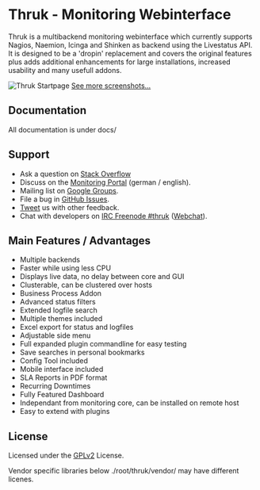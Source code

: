 Thruk - Monitoring Webinterface
===============================

Thruk is a multibackend monitoring webinterface which currently
supports Nagios, Naemion, Icinga and Shinken as backend using the Livestatus
API. It is designed to be a 'dropin' replacement and covers the original
features plus adds additional enhancements for large installations, increased
usability and many usefull addons.

![Thruk Startpage](https://thruk.org/images/galleries/01_main-thumb.png "Thruk Startpage")
[See more screenshots...](https://thruk.org/screenshots/)

Documentation
-------------
All documentation is under docs/

Support
-------

  * Ask a question on [Stack Overflow](https://stackoverflow.com/questions/tagged/thruk)
  * Discuss on the [Monitoring Portal](http://www.monitoring-portal.org/wbb/index.php?page=Board&boardID=106) (german / english).
  * Mailing list on [Google Groups](https://groups.google.com/group/thruk).
  * File a bug in [GitHub Issues](https://github.com/sni/Thruk/issues).
  * [Tweet](https://twitter.com/ThrukGUI/) us with other feedback.
  * Chat with developers on [IRC Freenode #thruk](irc://freenode.net/thruk) ([Webchat](http://webchat.freenode.net/?channels=thruk)).


Main Features / Advantages
--------------------------

  * Multiple backends
  * Faster while using less CPU
  * Displays live data, no delay between core and GUI
  * Clusterable, can be clustered over hosts
  * Business Process Addon
  * Advanced status filters
  * Extended logfile search
  * Multiple themes included
  * Excel export for status and logfiles
  * Adjustable side menu
  * Full expanded plugin commandline for easy testing
  * Save searches in personal bookmarks
  * Config Tool included
  * Mobile interface included
  * SLA Reports in PDF format
  * Recurring Downtimes
  * Fully Featured Dashboard
  * Independant from monitoring core, can be installed on remote host
  * Easy to extend with plugins

License
-------

Licensed under the [GPLv2](LICENSE) License.

Vendor specific libraries below ./root/thruk/vendor/ may have different licenes.

